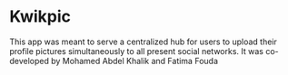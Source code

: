 Kwikpic
=======

This app was meant to serve a centralized hub for users to upload their profile pictures simultaneously to all present social networks. It was co-developed by Mohamed Abdel Khalik and Fatima Fouda
